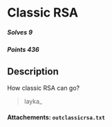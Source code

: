 # Classic RSA
##### Solves 9
##### Points 436

## Description
How classic RSA can go?
> layka_

#### Attachements: `outclassicrsa.txt`
